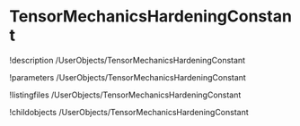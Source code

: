 <!-- MOOSE Documentation Stub: Remove this when content is added. -->

# TensorMechanicsHardeningConstant
!description /UserObjects/TensorMechanicsHardeningConstant

!parameters /UserObjects/TensorMechanicsHardeningConstant

!listingfiles /UserObjects/TensorMechanicsHardeningConstant

!childobjects /UserObjects/TensorMechanicsHardeningConstant

